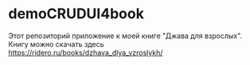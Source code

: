 # demoCRUDUI4book

Этот репозиторий приложение к моей книге "Джава для взрослых". Книгу можно скачать здесь https://ridero.ru/books/dzhava_dlya_vzroslykh/
